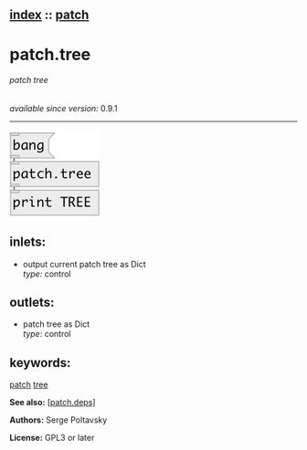 [index](index.html) :: [patch](category_patch.html)
---

# patch.tree

###### patch tree

*available since version:* 0.9.1

---




[![example](../examples/img/patch.tree.jpg)](../examples/pd/patch.tree.pd)









## inlets:

* output current patch tree as Dict<br>
_type:_ control



## outlets:

* patch tree as Dict<br>
_type:_ control



## keywords:

[patch](keywords/patch.html)
[tree](keywords/tree.html)



**See also:**
[\[patch.deps\]](patch.deps.html)




**Authors:** Serge Poltavsky




**License:** GPL3 or later





